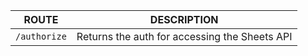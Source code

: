 | ROUTE | DESCRIPTION |
| ----- | ----------- |
| `/authorize` | Returns the auth for accessing the Sheets API |